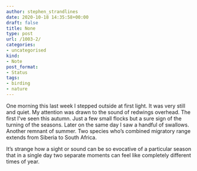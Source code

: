 ```yaml
---
author: stephen_strandlines
date: 2020-10-18 14:35:58+00:00
draft: false
title: None
type: post
url: /1003-2/
categories:
- uncategorised
kind:
- Note
post_format:
- Status
tags:
- birding
- nature
---
```


One morning this last week I stepped outside at first light. It was very still and quiet. My attention was drawn to the sound of redwings overhead. The first I've seen this autumn. Just a few small flocks but a sure sign of the turning of the seasons. Later on the same day I saw a handful of swallows. Another remnant of summer. Two species who’s combined migratory range extends from Siberia to South Africa.

It’s strange how a sight or sound can be so evocative of a particular season that in a single day two separate moments can feel like completely different times of year.

